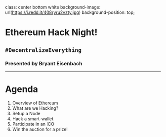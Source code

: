 class: center bottom white
background-image: url(https://i.redd.it/408ryru2vzty.jpg)
background-position: top;

# Ethereum Hack Night!
## `#DecentralizeEverything`
      
### Presented by Bryant Eisenbach

---

# Agenda
1. Overview of Ethereum
2. What are we Hacking?
3. Setup a Node
4. Hack a smart-wallet
5. Participate in an ICO
6. Win the auction for a prize!
